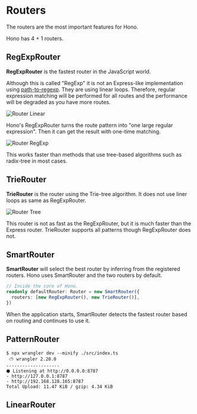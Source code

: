 # Routers

The routers are the most important features for Hono.

Hono has 4 + 1 routers.

## RegExpRouter

**RegExpRouter** is the fastest router in the JavaScript world.

Although this is called "RegExp" it is not an Express-like implementation using [path-to-regexp](https://github.com/pillarjs/path-to-regexp).
They are using linear loops.
Therefore, regular expression matching will be performed for all routes and the performance will be degraded as you have more routes.

![Router Linear](/images/router-linear.jpg)

Hono's RegExpRouter turns the route pattern into "one large regular expression".
Then it can get the result with one-time matching.

![Router RegExp](/images/router-regexp.jpg)

This works faster than methods that use tree-based algorithms such as radix-tree in most cases.

## TrieRouter

**TrieRouter** is the router using the Trie-tree algorithm.
It does not use liner loops as same as RegExpRouter.

![Router Tree](/images/router-tree.jpg)

This router is not as fast as the RegExpRouter, but it is much faster than the Express router.
TrieRouter supports all patterns though RegExpRouter does not.

## SmartRouter

**SmartRouter** will select the best router by inferring from the registered routers.
Hono uses SmartRouter and the two routers by default.

```ts
// Inside the core of Hono.
readonly defaultRouter: Router = new SmartRouter({
  routers: [new RegExpRouter(), new TrieRouter()],
})
```

When the application starts, SmartRouter detects the fastest router based on routing and continues to use it.

## PatternRouter

```
$ npx wrangler dev --minify ./src/index.ts
 ⛅️ wrangler 2.20.0
--------------------
⬣ Listening at http://0.0.0.0:8787
- http://127.0.0.1:8787
- http://192.168.128.165:8787
Total Upload: 11.47 KiB / gzip: 4.34 KiB
```

## LinearRouter
